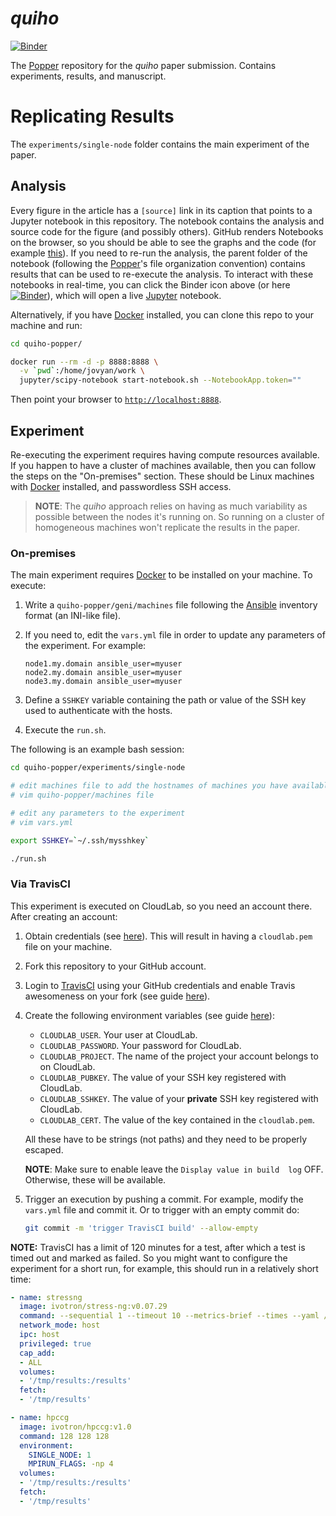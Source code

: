 # _quiho_

[![Binder](http://mybinder.org/badge.svg)](http://beta.mybinder.org/v2/gh/ivotron/quiho-popper/master)

The [Popper](http://github.com/systemslab/popper) repository for the 
_quiho_ paper submission. Contains experiments, results, and 
manuscript.

# Replicating Results

The `experiments/single-node` folder contains the main experiment of the 
paper.

## Analysis

Every figure in the article has a `[source]` link in its caption 
that points to a Jupyter notebook in this repository. The 
notebook contains the analysis and source code for the figure (and 
possibly others). GitHub renders Notebooks on the browser, so you 
should be able to see the graphs and the code (for example 
[this](https://github.com/ivotron/quiho-popper/blob/master/experiments/single-node/results/visualize.ipynb)). 
If you need to re-run the analysis, the parent folder of the notebook 
(following the 
[Popper](http://popper.readthedocs.io/en/latest/protocol/intro_to_popper.html#repository-structure)'s 
file organization convention) contains results that can be used to 
re-execute the analysis. To interact with these notebooks in 
real-time, you can click the Binder icon above (or here 
[![Binder](http://mybinder.org/badge.svg)](http://beta.mybinder.org/v2/gh/ivotron/quiho-popper/master)), 
which will open a live [Jupyter](https://jupyter.org) notebook. 


Alternatively, if you have [Docker](http://docker.com) installed, you 
can clone this repo to your machine and run:

```bash
cd quiho-popper/

docker run --rm -d -p 8888:8888 \
  -v `pwd`:/home/jovyan/work \
  jupyter/scipy-notebook start-notebook.sh --NotebookApp.token=""
```

Then point your browser to 
[`http://localhost:8888`](http://localhost:8888).

## Experiment

Re-executing the experiment requires having compute resources 
available. If you happen to have a cluster of machines available, then 
you can follow the steps on the "On-premises" section. These should be 
Linux machines with [Docker](https://docs.docker.com) installed, and 
passwordless SSH access.

> **NOTE**: The _quiho_ approach relies on having as much variability 
as possible between the nodes it's running on. So running on a cluster 
of homogeneous machines won't replicate the results in the paper.

### On-premises

The main experiment requires 
[Docker](https://docs.docker.com/engine/installation/) to be installed 
on your machine. To execute:

 1. Write a `quiho-popper/geni/machines` file following the 
    [Ansible](http://docs.ansible.com/ansible/latest/intro_inventory.html) 
    inventory format (an INI-like file).

 2. If you need to, edit the `vars.yml` file in order to update any 
    parameters of the experiment. For example:

    ```
    node1.my.domain ansible_user=myuser
    node2.my.domain ansible_user=myuser
    node3.my.domain ansible_user=myuser
    ```

 3. Define a `SSHKEY` variable containing the path or value of the SSH 
    key used to authenticate with the hosts.

 4. Execute the `run.sh`.

The following is an example bash session:

```bash
cd quiho-popper/experiments/single-node

# edit machines file to add the hostnames of machines you have available
# vim quiho-popper/machines file

# edit any parameters to the experiment
# vim vars.yml

export SSHKEY=`~/.ssh/mysshkey`

./run.sh

```

### Via TravisCI

This experiment is executed on CloudLab, so you need an account there. 
After creating an account:

 1. Obtain credentials (see 
    [here](http://docs.cloudlab.us/geni-lib/intro/creds/cloudlab.html)). 
    This will result in having a `cloudlab.pem` file on your machine.
 2. Fork this repository to your GitHub account.
 3. Login to [TravisCI](https://travis-ci.org) using your GitHub 
    credentials and enable Travis awesomeness on your fork (see guide 
    [here](https://docs.travis-ci.com/user/getting-started/#To-get-started-with-Travis-CI)).
 4. Create the following environment variables (see guide 
    [here](https://docs.travis-ci.com/user/environment-variables/#Defining-Variables-in-Repository-Settings)):

      * `CLOUDLAB_USER`. Your user at CloudLab.
      * `CLOUDLAB_PASSWORD`. Your password for CloudLab.
      * `CLOUDLAB_PROJECT`. The name of the project your account 
        belongs to on CloudLab.
      * `CLOUDLAB_PUBKEY`. The value of your SSH key registered with 
        CloudLab.
      * `CLOUDLAB_SSHKEY`. The value of your **private** SSH key 
        registered with CloudLab.
      * `CLOUDLAB_CERT`. The value of the key contained in the 
        `cloudlab.pem`.

    All these have to be strings (not paths) and they need to be 
    properly escaped.

    **NOTE**: Make sure to enable leave the `Display value in build 
    log` OFF. Otherwise, these will be available.

 5. Trigger an execution by pushing a commit. For example, modify the 
    `vars.yml` file and commit it. Or to trigger with an empty commit 
    do:

    ```bash
    git commit -m 'trigger TravisCI build' --allow-empty
    ```

**NOTE:** TravisCI has a limit of 120 minutes for a test, after which 
a test is timed out and marked as failed. So you might want to 
configure the experiment for a short run, for example, this should run 
in a relatively short time:

```yaml
- name: stressng
  image: ivotron/stress-ng:v0.07.29
  command: --sequential 1 --timeout 10 --metrics-brief --times --yaml /results/stressng.yml --exclude apparmor,affinity,aio,aiol,bind-mount,cap,chdir,chmod,chown,chroot,clock,clone,context,copy-file,cpu-online,daemon,dccp,dentry,dir,dirdeep,dnotify,dup,epoll,eventfd,exec,fallocate,fanotify,fault,fcntl,fiemap,fifo,filename,flock,fork,fstat,fp-error,futex,get,getdent,getrandom,handle,hdd,icmp-flood,inotify,io,iomix,ioprio,itimer,kcmp,key,kill,klog,lease,link,locka,lockf,lockofd,madvise,membarrier,memfd,mergesort,mknod,mlock,mmapfork,mmapmany,mq,msg,netlink-proc,nice,open,personality,pipe,poll,procfs,pthread,ptrace,pty,quota,rdrand,readahead,rename,rlimit,rtc,schedpolicy,sctp,seal,seccomp,seek,sem,sem-sysv,sendfile,sigfd,sigfpe,sigpending,sigq,sigsegv,sigsuspend,sleep,sock,sockfd,sockpair,spawn,splice,switch,symlink,sync-file,sysfs,sysinfo,tee,timer,timerfd,tlb-shootdown,tmpfs,tsc,udp,udp-flood,unshare,urandom,userfaultfd,utime,vfork,vforkmany,wait,wcs,xattr,yield,zombie,zlib,zombie
  network_mode: host
  ipc: host
  privileged: true
  cap_add:
  - ALL
  volumes:
  - '/tmp/results:/results'
  fetch:
  - '/tmp/results'

- name: hpccg
  image: ivotron/hpccg:v1.0
  command: 128 128 128
  environment:
    SINGLE_NODE: 1
    MPIRUN_FLAGS: -np 4
  volumes:
  - '/tmp/results:/results'
  fetch:
  - '/tmp/results'
```
